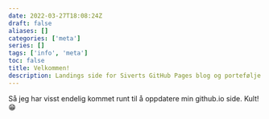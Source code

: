 ```yaml
---
date: 2022-03-27T18:08:24Z
draft: false
aliases: []
categories: ['meta']
series: []
tags: ['info', 'meta']
toc: false
title: Velkommen!
description: Landings side for Siverts GitHub Pages blog og portefølje.
---
```


Så jeg har visst endelig kommet runt til å oppdatere min github.io side. Kult! :grin:
